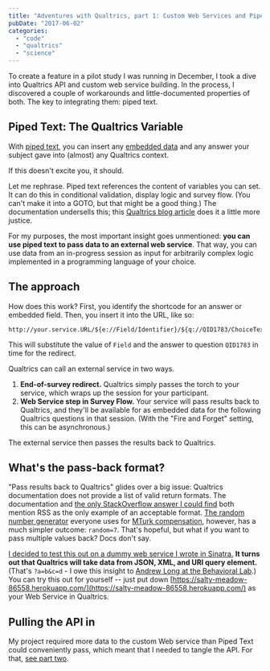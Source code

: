 ```yaml
---
title: "Adventures with Qualtrics, part 1: Custom Web Services and Piped Text"
pubDate: "2017-06-02"
categories:
  - "code"
  - "qualtrics"
  - "science"
---
```


To create a feature in a pilot study I was running in December, I took a dive into Qualtrics API and custom web service building. In the process, I discovered a couple of workarounds and little-documented properties of both. The key to integrating them: piped text.

## Piped Text: The Qualtrics Variable

With [piped text](https://www.qualtrics.com/support/survey-platform/survey-module/editing-questions/piped-text/piped-text-overview/), you can insert any [embedded data](https://www.qualtrics.com/support/survey-platform/edit-survey/survey-flow/standard-elements/embedded-data/) and any answer your subject gave into (almost) any Qualtrics context.

If this doesn't excite you, it should.

Let me rephrase. Piped text references the content of variables you can set. It can do this in conditional validation, display logic and survey flow. (You can't make it into a GOTO, but that might be a good thing.) The documentation undersells this; this [Qualtrics blog article](https://www.qualtrics.com/blog/why-we-love-piped-text-and-you-should-too/) does it a little more justice.

For my purposes, the most important insight goes unmentioned: **you can use piped text to pass data to an external web service**. That way, you can use data from an in-progress session as input for arbitrarily complex logic implemented in a programming language of your choice.

## The approach

How does this work? First, you identify the shortcode for an answer or embedded field. Then, you insert it into the URL, like so:

```
http://your.service.URL/${e://Field/Identifier}/${q://QID1783/ChoiceTextEntryVField>
```

This will substitute the value of `Field` and the answer to question `QID1783` in time for the redirect.

Qualtrics can call an external service in two ways.

1. **End-of-survey redirect.** Qualtrics simply passes the torch to your service, which wraps up the session for your participant.
2. **Web Service step in Survey Flow.** Your service will pass results back to Qualtrics, and they'll be available for as embedded data for the following Qualtrics questions in that session. (With the "Fire and Forget" setting, this can be asynchronous.)

The external service then passes the results back to Qualtrics.

## What's the pass-back format?

"Pass results back to Qualtrics" glides over a big issue: Qualtrics documentation does not provide a list of valid return formats. The documentation and [the only StackOverflow answer I could find](http://stackoverflow.com/q/21445897/2114580) both mention RSS as the only example of an acceptable format. [The random number generator](http://reporting.qualtrics.com/projects/randomNumGen.php) everyone uses for [MTurk compensation](http://brentcurdy.net/qualtrics-tutorials/link/), however, has a much simpler outcome: `random=7`. That's hopeful, but what if you want to pass multiple values back? Docs don't say.

[I decided to test this out on a dummy web service I wrote in Sinatra.](https://github.com/shippy/qualtrics-web-service) **It turns out that Qualtrics will take data from JSON, XML, and URI query element.** (That's `?a=b&c=d` - I owe this insight to [Andrew Long at the Behavioral Lab](https://thebehaviorallab.wordpress.com/2013/10/28/how-to-randomize-or-shuffle-an-array-in-qualtrics/).) You can try this out for yourself -- just put down [https://salty-meadow-86558.herokuapp.com/](https://salty-meadow-86558.herokuapp.com/) as your Web Service in Qualtrics.

## Pulling the API in

My project required more data to the custom Web service than Piped Text could conveniently pass, which meant that I needed to tangle the API. For that, [see part two](http://simon.podhajsky.net/blog/2017/qualtrics-2-exporting-latest-response-via-api/).
